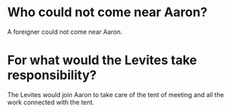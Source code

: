 # Who could not come near Aaron?

A foreigner could not come near Aaron.

# For what would the Levites take responsibility?

The Levites would join Aaron to take care of the tent of meeting and all the work connected with the tent.
